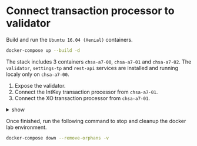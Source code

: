 # Connect transaction processor to validator

Build and run the `Ubuntu 16.04 (Xenial)` containers.

```bash
docker-compose up --build -d
```

The stack includes 3 containers `chsa-a7-00`, `chsa-a7-01` and `chsa-a7-02`.
The `validator`, `settings-tp` and `rest-api` services are installed and running localy only on `chsa-a7-00`.

1. Expose the validator.
1. Connect the IntKey transaction processor from `chsa-a7-01`.
2. Connect the XO transaction processor from `chsa-a7-01`.

<details><summary>show</summary>
<p>

## Expose the validator

1. Open a terminal sesion.

```bash
docker exec -it chsa-a7-00 bash
```

2. Edit the Validator in order to expose the component service `/etc/sawtooth/validator.toml`.

```toml
...
bind = [
    "network://tcp://127.0.0.1:8800",
    "component://tcp://eth0:4004"
]
...
```

3. Restart the Validator service.

```bash
sudo systemctl restart sawtooth-validator
```

## Configure IntKey transaction processor

1. Open a terminal sesion.

```bash
docker exec -it chsa-a7-01 bash
```

2. Modify the target host in the Intkey transaction processor environment file.

```bash
SAWTOOTH_INTKEY_TP_PYTHON_ARGS=-v -C tcp://chsa-a7-00:4004
```

3. Enable and state the service.

```bash
sudo systemctl enable sawtooth-intkey-tp-python
sudo systemctl start sawtooth-intkey-tp-python
```

4. Validate the transaction processor registration

```bash
journalctl -lu sawtooth-intkey-tp-python
```

```text
-- Logs begin at Tue 2020-08-25 20:05:43 UTC, end at Tue 2020-08-25 20:33:14 UTC. --
Aug 25 20:20:29 chsa-a7-01 systemd[1]: Started Sawtooth Intkey TP Python.
Aug 25 20:20:29 chsa-a7-01 intkey-tp-python[74]: [2020-08-25 20:20:29.717 INFO     core] register attempt: OK
```



## Configure XO transaction processor

1. Open a terminal sesion.

```bash
docker exec -it chsa-a7-02 bash
```

2. Modify the target host in the Intkey transaction processor environment file.

```bash
SAWTOOTH_XO_TP_PYTHON_ARGS=-v -C tcp://chsa-a7-00:4004
```

3. Enable and state the service.

```bash
sudo systemctl enable sawtooth-xo-tp-python
sudo systemctl start sawtooth-xo-tp-python
```

4. Validate the transaction processor registration

```bash
journalctl -lu sawtooth-xo-tp-python
```

```text
-- Logs begin at Tue 2020-08-25 20:05:43 UTC, end at Tue 2020-08-25 20:34:15 UTC. --
Aug 25 20:20:13 chsa-a7-02 systemd[1]: Started Sawtooth XO TP Python.
Aug 25 20:20:13 chsa-a7-02 xo-tp-python[66]: [2020-08-25 20:20:13.809 INFO     core] register attempt: OK
```

### References

* sawtooth.hyperledger.org > Docs > Release 1.0.5  > System Administator's Guide > [Running Sawtooth as a Service](https://sawtooth.hyperledger.org/docs/core/releases/1.0.5/sysadmin_guide/systemd.html)
* sawtooth.hyperledger.org > Docs > Release 1.0.5  > System Administator's Guide > Configuring Sawtooth > [Validator Configuration File](https://sawtooth.hyperledger.org/docs/core/releases/1.0.5/sysadmin_guide/configuring_sawtooth/validator_configuration_file.html)
* sawtooth.hyperledger.org > Docs > Release 1.0.5 > Transaction Family Spectifications > Validator Registry Transaction Family > [What TCP ports does Sawtooth use?](https://sawtooth.hyperledger.org/docs/core/releases/1.0.5/transaction_family_specifications/validator_registry_transaction_family.html)


</p>
</details>

Once finished, run the following command to stop and cleanup the docker lab environment.

```bash
docker-compose down --remove-orphans -v
```
